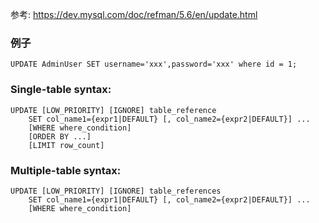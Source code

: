 参考: https://dev.mysql.com/doc/refman/5.6/en/update.html
### 例子
```
UPDATE AdminUser SET username='xxx',password='xxx' where id = 1;
```
### Single-table syntax:
```
UPDATE [LOW_PRIORITY] [IGNORE] table_reference
    SET col_name1={expr1|DEFAULT} [, col_name2={expr2|DEFAULT}] ...
    [WHERE where_condition]
    [ORDER BY ...]
    [LIMIT row_count]
```

### Multiple-table syntax:
```
UPDATE [LOW_PRIORITY] [IGNORE] table_references
    SET col_name1={expr1|DEFAULT} [, col_name2={expr2|DEFAULT}] ...
    [WHERE where_condition]
```